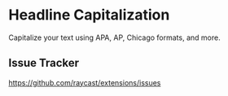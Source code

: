# Headline Capitalization

Capitalize your text using APA, AP, Chicago formats, and more.

## Issue Tracker

https://github.com/raycast/extensions/issues